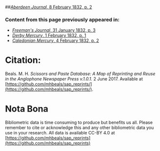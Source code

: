 ##[*Aberdeen Journal*, 8 February 1832, p. 2](https://mhbeals.github.io/sap_html/Aberdeen-Journal/Aberdeen-Journal-8-February-1832-p-2)

### Content from this page previously appeared in:
+ [*Freeman's Journal*, 31 January 1832, p. 3](https://mhbeals.github.io/sap_html/Freeman's-Journal/Freeman's-Journal-31-January-1832-p-3)
+ [*Derby Mercury*, 1 February 1832, p. 1](https://mhbeals.github.io/sap_html/Derby-Mercury/Derby-Mercury-1-February-1832-p-1)
+ [*Caledonian Mercury*, 4 February 1832, p. 2](https://mhbeals.github.io/sap_html/Caledonian-Mercury/Caledonian-Mercury-4-February-1832-p-2)
                    
# Citation: 

Beals. M. H. *Scissors and Paste Database: A Map of Reprinting and Reuse in the Anglophone Newspaper Press v.1.0.1.* 2 June 2017. Available at [https://github.com/mhbeals/sap_reprints/](https://github.com/mhbeals/sap_reprints/). 
                    
# Nota Bona

Bibliometric data is time consuming to produce but benefits us all. Please remember to cite or acknowledge this and any other bibliometric data you use in your research. All data is available CC-BY 4.0 at [https://github.com/mhbeals/sap_reprints](https://github.com/mhbeals/sap_reprints)